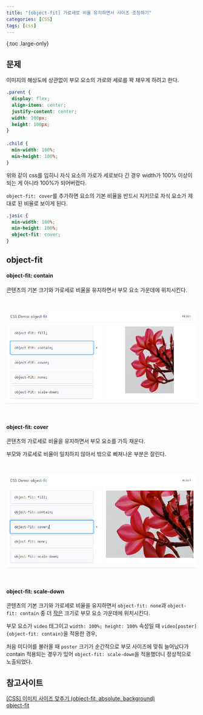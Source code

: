 ```yaml
---
title: "[object-fit] 가로세로 비율 유지하면서 사이즈 조정하기"
categories: [CSS]
tags: [css]
---
```


{:toc .large-only}

## 문제

이미지의 해상도에 상관없이 부모 요소의 가로와 세로를 꽉 채우게 하려고 한다.

```css
.parent {
  display: flex;
  align-items: center;
  justify-content: center;
  width: 100px;
  height: 100px;
}

.child {
  min-width: 100%;
  min-height: 100%;
}
```

위와 같이 css를 입히니 자식 요소의 가로가 세로보다 긴 경우 width가 100% 이상이 되는 게 아니라 100%가 되어버렸다.

`object-fit: cover`를 추가하면 요소의 기본 비율을 반드시 지키므로 자식 요소가 제대로 된 비율로 보이게 된다.

```css
.jasic {
  min-width: 100%;
  min-height: 100%;
  object-fit: cover;
}
```

## object-fit

#### object-fit: contain

콘텐츠의 기본 크기와 가로세로 비율을 유지하면서 부모 요소 가운데에 위치시킨다.

<img src="../../assets/img/blog/css/2022-03-08-object-fit_01.png" style="margin: 30px 0">

#### object-fit: cover

콘텐츠의 가로세로 비율을 유지하면서 부모 요소를 가득 채운다.

부모와 가로세로 비율이 일치하지 않아서 밖으로 삐져나온 부분은 잘린다.

<img src="../../assets/img/blog/css/2022-03-08-object-fit_02.png" style="margin: 30px 0">

#### object-fit: scale-down

콘텐츠의 기본 크기와 가로세로 비율을 유지하면서 `object-fit: none`과 `object-fit: contain` 중 더 <u>작은</u> 크기로 부모 요소 가운데에 위치시킨다.

부모 요소가 `video` 태그이고 `width: 100%; height: 100%` 속성일 때 `video[poster] {object-fit: contain}`을 적용한 경우,

처음 미디어를 불러올 때 `poster` 크기가 순간적으로 부모 사이즈에 맞춰 늘어났다가 contain 적용되는 경우가 있어 `object-fit: scale-down`을 적용했더니 정상적으로 노출되었다.

## 참고사이트

[[CSS] 이미지 사이즈 맞추기 (object-fit, absolute, background)](https://nykim.work/86)<br/>
[object-fit](https://developer.mozilla.org/ko/docs/Web/CSS/object-fit)
